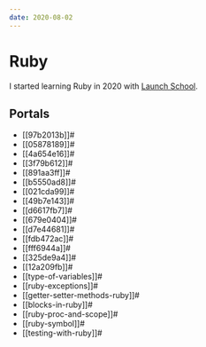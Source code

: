 ```yaml
---
date: 2020-08-02
---
```


# Ruby

I started learning Ruby in 2020 with [Launch
School](https://launchschool.com/).

## Portals

* [[97b2013b]]#
* [[05878189]]#
* [[4a654e16]]#
* [[3f79b612]]#
* [[891aa3ff]]#
* [[b5550ad8]]#
* [[021cda99]]#
* [[49b7e143]]#
* [[d6617fb7]]#
* [[679e0404]]#
* [[d7e44681]]#
* [[fdb472ac]]#
* [[fff6944a]]#
* [[325de9a4]]#
* [[12a209fb]]#
* [[type-of-variables]]#
* [[ruby-exceptions]]#
* [[getter-setter-methods-ruby]]#
* [[blocks-in-ruby]]#
* [[ruby-proc-and-scope]]#
* [[ruby-symbol]]#
* [[testing-with-ruby]]#
